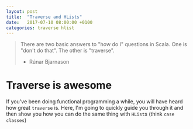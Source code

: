 ```yaml
---
layout: post
title:  "Traverse and HLists"
date:   2017-07-10 08:00:00 +0100
categories: traverse hlist
---
```


> There are two basic answers to "how do I" questions in Scala. One is "don't do that". The other is "traverse".
> - Rúnar Bjarnason

# Traverse is awesome

If you've been doing functional programming a while, you will have heard how great `traverse` is. Here, I'm going to quickly guide you through it and then show you how you can do the same thing with `HList`s (think `case classes`)

